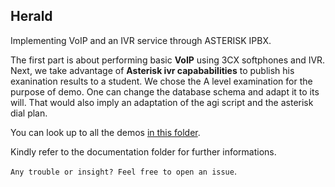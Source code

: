 ## Herald

Implementing VoIP and an IVR service through ASTERISK IPBX.

The first part is about performing  basic **VoIP** using 3CX softphones and IVR.
Next, we take advantage of **Asterisk ivr capababilities** to publish his exanination results to  a student.
We chose the A level examination for the purpose of demo.
One can change the database schema and adapt it to its will.
That would also imply an adaptation of the agi script and the asterisk dial plan.

You can look up to all the demos [in this folder](Demos/).

 Kindly refer to the documentation folder for further informations.
 
 `Any trouble or insight? Feel free to open an issue`.
